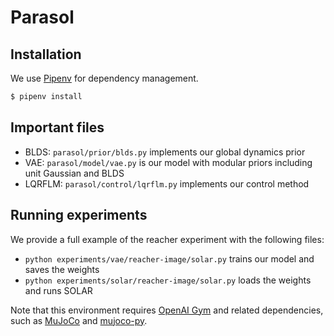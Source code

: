 # Parasol

## Installation
We use [Pipenv](https://pipenv.readthedocs.io/en/latest/) for dependency management.
```bash
$ pipenv install
```

## Important files

- BLDS: `parasol/prior/blds.py` implements our global dynamics prior
- VAE: `parasol/model/vae.py` is our model with modular priors including unit Gaussian and BLDS
- LQRFLM: `parasol/control/lqrflm.py` implements our control method

## Running experiments

We provide a full example of the reacher experiment with the following files:

- `python experiments/vae/reacher-image/solar.py` trains our model and saves the weights
- `python experiments/solar/reacher-image/solar.py` loads the weights and runs SOLAR

Note that this environment requires [OpenAI Gym](https://github.com/openai/gym) and related dependencies,
such as [MuJoCo](https://www.roboti.us/) and [mujoco-py](https://github.com/openai/mujoco-py).
